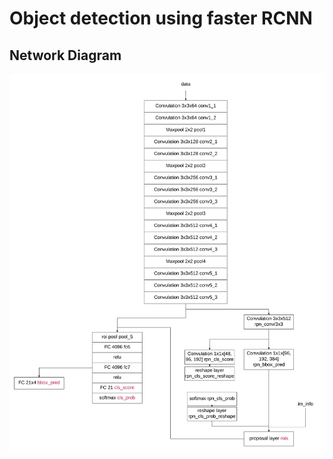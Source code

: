Object detection using faster RCNN
===

## Network Diagram


![Network Diagram](images/faster_RCNN_diagram.png)